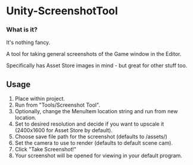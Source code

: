 # Unity-ScreenshotTool

### What is it?
It's nothing fancy.

A tool for taking general screenshots of the Game window in the Editor.

Specifically has Asset Store images in mind - but great for other stuff too.



## Usage
1. Place within project.
2. Run from "Tools/Screenshot Tool".
3. Optionally, change the MenuItem location string and run from new location.
4. Set to desired resolution and decide if you want to upscale it (2400x1600 for Asset Store by default).
5. Choose save file path for the screenshot (defaults to /assets/)
6. Set the camera to use to render (defaults to default scene cam).
8. Click "Take Screenshot!"
9. Your screenshot will be opened for viewing in your default program.
